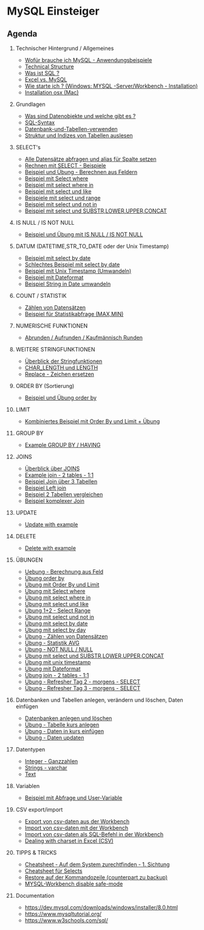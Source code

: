 # MySQL Einsteiger 

## Agenda 

  1. Technischer Hintergrund / Allgemeines 
     * [Wofür brauche ich MySQL - Anwendungsbeispiele](/technical-background/projects.md)
     * [Technical Structure](/technical-background/basics.md)
     * [Was ist SQL ?](/technical-background/sql.md)
     * [Excel vs. MySQL](/technical-background/excel-vs-mysql.md)
     * [Wie starte ich ? (Windows: MYSQL -Server/Workbench - Installation)](/installation-mysql-windows-8.md)
     * [Installation osx (Mac)](/installation-mysql-osx.md)
     
  1. Grundlagen 
     * [Was sind Datenobjekte und welche gibt es ?](/basics/database-objects.md) 
     * [SQL-Syntax](/basics/sql-syntax.md) 
     * [Datenbank-und-Tabellen-verwenden](/basics/databases-tables.md)
     * [Struktur und Indizes von Tabellen auslesen](/basics/struture-indexes-tables.md)

  1. SELECT's 
     * [Alle Datensätze abfragen und alias für Spalte setzen](/select/all-as-name.md) 
     * [Rechnen mit SELECT - Beispiele](/select/calculate.md)
     * [Beispiel und Übung - Berechnen aus Feldern](/select/beispiel-mit-berechnung-aus-feldern.md)
     * [Beispiel mit Select where ](/select/example-exercise-where.md)
     * [Beispiel mit select where in](/select/example-exercise-where-in.md) 
     * [Beispiel mit select und like](/select/using-like.md)
     * [Beispiele mit select und range](/select/example-select-range.md)
     * [Beispiel mit select und not in](/select/example-select-not-in.md) 
     * [Beispiel mit select und SUBSTR,LOWER,UPPER,CONCAT](/select/example-string-functions.md)
   
  1. IS NULL / IS NOT NULL 
     * [Beispiel und Übung mit IS NULL / IS NOT NULL](/select/example-is-null.md)
   
  1. DATUM (DATETIME,STR_TO_DATE oder der Unix Timestamp)
     * [Beispiel mit select by date](/select/example-select-by-date.md)
     * [Schlechtes Beispiel mit select by date](/select/bad-example-select-by-date.md)
     * [Beispiel mit Unix Timestamp (Umwandeln)](/select/unix-timestamp.md)  
     * [Beispiel mit Dateformat](/select/example-dateformat.md)
     * [Beispiel String in Date umwandeln](/select/str-to-date.md) 
   
  1. COUNT / STATISTIK  
     * [Zählen von Datensätzen](/select/count-rows.md) 
     * [Beispiel für Statistikabfrage (MAX,MIN)](/select/statistik.md) 
   
  1. NUMERISCHE FUNKTIONEN 
     * [Abrunden / Aufrunden / Kaufmännisch Runden](/select/functions-round-ceil-floor.md)  
   
  1. WEITERE STRINGFUNKTIONEN
     * [Überblick der Stringfunktionen](https://dev.mysql.com/doc/refman/8.0/en/string-functions.html)
     * [CHAR_LENGTH und LENGTH](/select/char_length_length.md)
     * [Replace - Zeichen ersetzen](/select/replace.md) 
   
   
  1. ORDER BY (Sortierung)   
     * [Beispiel und Übung order by](/select/beispiel-order-by-mit-uebung.md)

  1. LIMIT 
     * [Kombiniertes Beispiel mit Order By und Limit + Übung](/select/example-exercise-order-by-limit.md)

  1. GROUP BY 
     * [Example GROUP BY / HAVING](/select/group-by-and-having.md)

  1. JOINS 
     * [Überblick über JOINS](/joins/simple-overview.md)
     * [Example join - 2 tables - 1:1](/joins/example-join.md) 
     * [Beispiel Join über 3 Tabellen](/joins/beispiel-join-ueber-3-tabellen.md)
     * [Beispiel Left join](/joins/example-leftjoin.md)
     * [Beispiel 2 Tabellen vergleichen](/joins/beispiel-2-tabellen-vergleichen.md) 
     * [Beispiel komplexer Join](/joins/example-complex-join.md)
    
  1. UPDATE 
     * [Update with example](/update/examples.md) 

  1. DELETE 
     * [Delete with example](/delete/examples.md)  
    
  1. ÜBUNGEN 
     * [Uebung - Berechnung aus Feld](beispiel-mit-berechnung-aus-feldern.md) 
     * [Übung order by](/select/beispiel-order-by-mit-uebung.md)
     * [Übung mit Order By und Limit](/select/example-exercise-order-by-limit.md)
     * [Übung mit Select where ](/select/example-exercise-where.md)
     * [Übung mit select where in](/select/example-exercise-where-in.md) 
     * [Übung mit select und like](/select/using-like.md)
     * [Übung 1+2 - Select Range](/select/example-select-range.md)
     * [Übung mit select und not in](/select/example-select-not-in.md) 
     * [Übung mit select by date](/select/example-select-by-date.md)
     * [Übung mit select by day](/select/bad-example-select-by-date.md)
     * [Übung - Zählen von Datensätzen](/select/count-rows.md)
     * [Übung - Statistik AVG](/select/statistik.md)
     * [Übung - NOT NULL / NULL](/select/example-is-null.md)
     * [Übung mit select und SUBSTR,LOWER,UPPER,CONCAT](/select/example-string-functions.md)
     * [Übung mit unix timestamp](/select/unix-timestamp.md)
     * [Übung mit Dateformat](/select/example-dateformat.md)
     * [Übung join - 2 tables - 1:1](/joins/example-join.md)
     * [Übung - Refresher Tag 2 - morgens - SELECT](/select/uebung-tag-2-morgens.md)
     * [Übung - Refresher Tag 3 - morgens - SELECT](/select/uebung-tag-3-morgens.md)

  1. Datenbanken und Tabellen anlegen, verändern und löschen, Daten einfügen 
     * [Datenbanken anlegen und löschen](/create-and-drop-databases.md)
     * [Übung - Tabelle kurs anlegen](/uebung/tabelle-kurs.md)
     * [Übung - Daten in kurs einfügen](/uebung/daten-insert.md)
     * [Übung - Daten updaten](/uebung/daten-updaten.md)

  1. Datentypen 
     * [Integer - Ganzzahlen](/datatypes/int.md)
     * [Strings - varchar](/datatypes/varchar.md)
     * [Text](https://www.mysqltutorial.org/mysql-text/)

  1. Variablen 
     * [Beispiel mit Abfrage und User-Variable](/variables/example-query.md)

  1. CSV export/import 
     * [Export von csv-daten aus der Workbench](/import-export-csv/workbench-export.md)
     * [Import von csv-daten mit der Workbench](/import-export-csv/workbench-import.md)
     * [Import von csv-daten als SQL-Befehl in der Workbench](/import-export-csv/load-data-infile.md)
     * [Dealing with charset in Excel (CSV)](/import-export-csv/dealing-with-charset.md)

  1. TIPPS & TRICKS 
     * [Cheatsheet - Auf dem System zurechtfinden - 1. Sichtung](cheatsheet/ueberblick.md) 
     * [Cheatsheet für Selects](cheatsheet/select.md)
     * [Restore auf der Kommandozeile (counterpart zu backup)](/backups-restore/restore.md)
     * [MYSQL-Workbench disable safe-mode](/workbench-disable-safe-mode.md)

  1. Documentation 
     * https://dev.mysql.com/downloads/windows/installer/8.0.html
     * https://www.mysqltutorial.org/
     * https://www.w3schools.com/sql/
  





  
